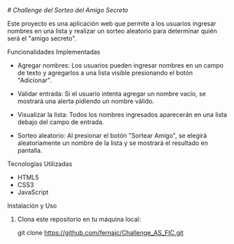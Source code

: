 <em> # Challenge del Sorteo del Amigo Secreto </em>

Este proyecto es una aplicación web que permite a los usuarios ingresar nombres en una lista y realizar un sorteo aleatorio para determinar quién será el "amigo secreto".

Funcionalidades Implementadas

- Agregar nombres: Los usuarios pueden ingresar nombres en un campo de texto y agregarlos a una lista visible presionando el botón "Adicionar".

- Validar entrada: Si el usuario intenta agregar un nombre vacío, se mostrará una alerta pidiendo un nombre válido.

- Visualizar la lista: Todos los nombres ingresados aparecerán en una lista debajo del campo de entrada.

- Sorteo aleatorio: Al presionar el botón "Sortear Amigo", se elegirá aleatoriamente un nombre de la lista y se mostrará el resultado en pantalla.


Tecnologías Utilizadas

- HTML5
- CSS3
- JavaScript

Instalación y Uso

1. Clona este repositorio en tu máquina local:

   git clone https://github.com/fernaic/Challenge_AS_FIC.git



